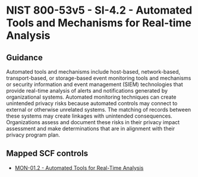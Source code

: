 # NIST 800-53v5 - SI-4.2 - Automated Tools and Mechanisms for Real-time Analysis
## Guidance
Automated tools and mechanisms include host-based, network-based, transport-based, or storage-based event monitoring tools and mechanisms or security information and event management (SIEM) technologies that provide real-time analysis of alerts and notifications generated by organizational systems. Automated monitoring techniques can create unintended privacy risks because automated controls may connect to external or otherwise unrelated systems. The matching of records between these systems may create linkages with unintended consequences. Organizations assess and document these risks in their privacy impact assessment and make determinations that are in alignment with their privacy program plan.
## Mapped SCF controls
- [MON-01.2 - Automated Tools for Real-Time Analysis](../scf/mon-012-automatedtoolsforreal-timeanalysis.md)